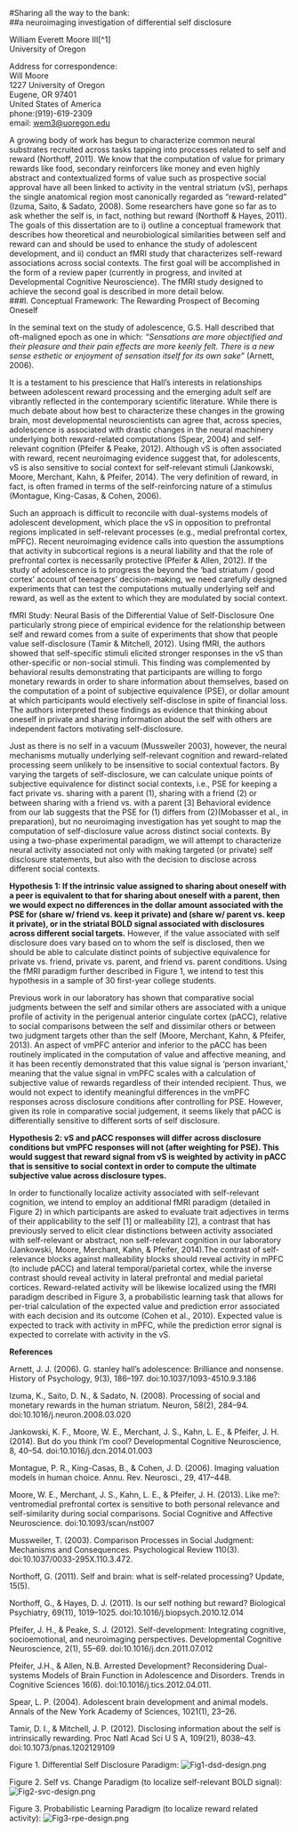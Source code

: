 #Sharing all the way to the bank:  
##a neuroimaging investigation of differential self disclosure 

William Everett Moore III[^1]  
University of Oregon  

Address for correspondence:   
Will Moore  
1227 University of Oregon  
Eugene, OR 97401  
United States of America  
phone:(919)-619-2309  
email: wem3@uoregon.edu  

A growing body of work has begun to characterize common neural substrates recruited across tasks tapping into processes related to self and reward (Northoff, 2011). We know that the computation of value for primary rewards like food, secondary reinforcers like money and even highly abstract and contextualized forms of value such as prospective social approval have all been linked to activity in the ventral striatum (vS), perhaps the single anatomical region most canonically regarded as “reward-related” (Izuma, Saito, & Sadato, 2008). Some researchers have gone so far as to ask whether the self is, in fact, nothing but reward (Northoff & Hayes, 2011). The goals of this dissertation are to i) outline a conceptual framework that describes how theoretical and neurobiological similarities between self and reward can and should be used to enhance the study of adolescent development, and ii) conduct an fMRI study that characterizes self-reward associations across social contexts. The first goal will be accomplished in the form of a review paper (currently in progress, and invited at Developmental Cognitive Neuroscience). The fMRI study designed to achieve the second goal is described in more detail below.    
###I. Conceptual Framework: The Rewarding Prospect of Becoming Oneself  

In the seminal text on the study of adolescence, G.S. Hall described that oft-maligned epoch as one in which:
*“Sensations are more objectified and their pleasure and their pain effects are more keenly felt. There is a new sense esthetic or enjoyment of sensation itself for its own sake”* (Arnett, 2006).  

It is a testament to his prescience that Hall’s interests in relationships between adolescent reward processing and the emerging adult self are vibrantly reflected in the contemporary scientific literature. While there is much debate about how best to characterize these changes in the growing brain, most developmental neuroscientists can agree that, across species, adolescence is associated with drastic changes in the neural machinery underlying both reward-related computations (Spear, 2004) and self-relevant cognition (Pfeifer & Peake, 2012). Although vS is often associated with reward, recent neuroimaging evidence suggest that, for adolescents, vS is also sensitive to social context for self-relevant stimuli (Jankowski, Moore, Merchant, Kahn, & Pfeifer, 2014). The very definition of reward, in fact, is often framed in terms of the self-reinforcing nature of a stimulus (Montague, King-Casas, & Cohen, 2006).  

Such an approach is difficult to reconcile with dual-systems models of adolescent development, which place the vS in opposition to prefrontal regions implicated in self-relevant processes (e.g., medial prefrontal cortex, mPFC). Recent neuroimaging evidence calls into question the assumptions that activity in subcortical regions is a neural liability and that the role of prefrontal cortex is necessarily protective (Pfeifer & Allen, 2012). If the study of adolescence is to progress the beyond the ‘bad striatum / good cortex’ account of teenagers’ decision-making, we need carefully designed experiments that can test the computations mutually underlying self and reward, as well as the extent to which they are modulated by social context.   

fMRI Study: Neural Basis of the Differential Value of Self-Disclosure
One particularly strong piece of empirical evidence for the relationship between self and reward comes from a suite of experiments that show that people value self-disclosure (Tamir & Mitchell, 2012). Using fMRI, the authors showed that self-specific stimuli elicited stronger responses in the vS than other-specific or non-social stimuli. This finding was complemented by behavioral results demonstrating that participants are willing to forgo monetary rewards in order to share information about themselves, based on the computation of a point of subjective equivalence (PSE), or dollar amount at which participants would electively self-disclose in spite of financial loss. The authors interpreted these findings as evidence that thinking about oneself in private and sharing information about the self with others are independent factors motivating self-disclosure.  

Just as there is no self in a vacuum (Mussweiler 2003), however, the neural mechanisms mutually underlying self-relevant cognition and reward-related processing seem unlikely to be insensitive to social contextual factors. By varying the targets of self-disclosure, we can calculate unique points of subjective equivalence for distinct social contexts, i.e., PSE for keeping a fact private vs. sharing with a parent (1), sharing with a friend (2) or between sharing with a friend vs. with a parent [3] Behavioral evidence from our lab suggests that the PSE for (1) differs from (2)(Mobasser et al., in preparation), but no neuroimaging investigation has yet sought to map the computation of self-disclosure value across distinct social contexts. By using a two-phase experimental paradigm, we will attempt to characterize neural activity associated not only with making targeted (or private) self disclosure statements, but also with the decision to disclose across different social contexts.   

**Hypothesis 1: If the intrinsic value assigned to sharing about oneself with a peer is equivalent to that for sharing about oneself with a parent, then we would expect no differences in the dollar amount associated with the PSE for (share w/ friend vs. keep it private) and (share w/ parent vs. keep it private), or in the striatal BOLD signal associated with disclosures across different social targets.** However, if the value associated with self disclosure does vary based on to whom the self is disclosed, then we should be able to calculate distinct points of subjective equivalence for private vs. friend, private vs. parent, and friend vs. parent conditions. Using the fMRI paradigm further described in Figure 1, we intend to test this hypothesis in a sample of 30 first-year college students.  

Previous work in our laboratory has shown that comparative social judgments between the self and similar others are associated with a unique profile of activity in the perigenual anterior cingulate cortex (pACC), relative to social comparisons between the self and dissimilar others or between two judgment targets other than the self (Moore, Merchant, Kahn, & Pfeifer, 2013). An aspect of vmPFC anterior and inferior to the pACC has been routinely implicated in the computation of value and affective meaning, and it has been recently demonstrated that this value signal is ‘person invariant,’ meaning that the value signal in vmPFC scales with a calculation of subjective value of rewards regardless of their intended recipient. Thus, we would not expect to identify meaningful differences in the vmPFC responses across disclosure conditions after controlling for PSE. However, given its role in comparative social judgement, it seems likely that pACC is differentially sensitive to different sorts of self disclosure.  

**Hypothesis 2: vS and pACC responses will differ across disclosure conditions but vmPFC responses will not (after weighting for PSE). This would suggest that reward signal from vS is weighted by activity in pACC that is sensitive to social context in order to compute the ultimate subjective value across disclosure types.**  

In order to functionally localize activity associated with self-relevant cognition, we intend to employ an additional fMRI paradigm (detailed in Figure 2) in which participants are asked to evaluate trait adjectives in terms of their applicability to the self [1] or malleability [2], a contrast that has previously served to elicit clear distinctions between activity associated with self-relevant or abstract, non self-relevant cognition in our laboratory (Jankowski, Moore, Merchant, Kahn, & Pfeifer, 2014).The contrast of self-relevance blocks against malleability blocks should reveal activity in mPFC (to include pACC) and lateral temporal/parietal cortex, while the inverse contrast should reveal activity in lateral prefrontal and medial parietal cortices. Reward-related activity will be likewise localized using the fMRI paradigm described in Figure 3, a probabilistic learning task that allows for per-trial calculation of the expected value and prediction error associated with each decision and its outcome (Cohen et al., 2010). Expected value is expected to track with activity in mPFC, while the prediction error signal is expected to correlate with activity in the vS.  

**References**

Arnett, J. J. (2006). G. stanley hall’s adolescence: Brilliance and nonsense. History of Psychology, 9(3), 186–197. doi:10.1037/1093-4510.9.3.186

Izuma, K., Saito, D. N., & Sadato, N. (2008). Processing of social and monetary rewards in the human striatum. Neuron, 58(2), 284–94. doi:10.1016/j.neuron.2008.03.020

Jankowski, K. F., Moore, W. E., Merchant, J. S., Kahn, L. E., & Pfeifer, J. H. (2014). But do you think I’m cool? Developmental Cognitive Neuroscience, 8, 40–54. doi:10.1016/j.dcn.2014.01.003

Montague, P. R., King-Casas, B., & Cohen, J. D. (2006). Imaging valuation models in human choice. Annu. Rev. Neurosci., 29, 417–448.

Moore, W. E., Merchant, J. S., Kahn, L. E., & Pfeifer, J. H. (2013). Like me?: ventromedial prefrontal cortex is sensitive to both personal relevance and self-similarity during social comparisons. Social Cognitive and Affective Neuroscience. doi:10.1093/scan/nst007

Mussweiler, T. (2003). Comparison Processes in Social Judgment: Mechanisms and Consequences. Psychological Review 110(3). doi:10.1037/0033-295X.110.3.472.  

Northoff, G. (2011). Self and brain: what is self-related processing? Update, 15(5).

Northoff, G., & Hayes, D. J. (2011). Is our self nothing but reward? Biological Psychiatry, 69(11), 1019–1025. doi:10.1016/j.biopsych.2010.12.014

Pfeifer, J. H., & Peake, S. J. (2012). Self-development: Integrating cognitive, socioemotional, and neuroimaging perspectives. Developmental Cognitive Neuroscience, 2(1), 55–69. doi:10.1016/j.dcn.2011.07.012

Pfeifer, J.H., & Allen, N.B. Arrested Development? Reconsidering Dual-systems Models of Brain Function in Adolescence and Disorders. Trends in Cognitive Sciences 16(6). doi:10.1016/j.tics.2012.04.011.

Spear, L. P. (2004). Adolescent brain development and animal models. Annals of the New York Academy of Sciences, 1021(1), 23–26.

Tamir, D. I., & Mitchell, J. P. (2012). Disclosing information about the self is intrinsically rewarding. Proc Natl Acad Sci U S A, 109(21), 8038–43. doi:10.1073/pnas.1202129109

Figure 1. Differential Self Disclosure Paradigm: ![Fig1-dsd-design.png](https://github.com/wem3/DRS/raw/master/paper/proposal/Fig1-dsd-design.png)  

Figure 2. Self vs. Change Paradigm (to localize self-relevant BOLD signal): ![Fig2-svc-design.png](https://github.com/wem3/DRS/raw/master/paper/proposal/Fig2-svc-design.png)  

Figure 3. Probabilistic Learning Paradigm (to localize reward related activity): ![Fig3-rpe-design.png](https://github.com/wem3/DRS/raw/master/paper/proposal/Fig3-rpe-design.png)

